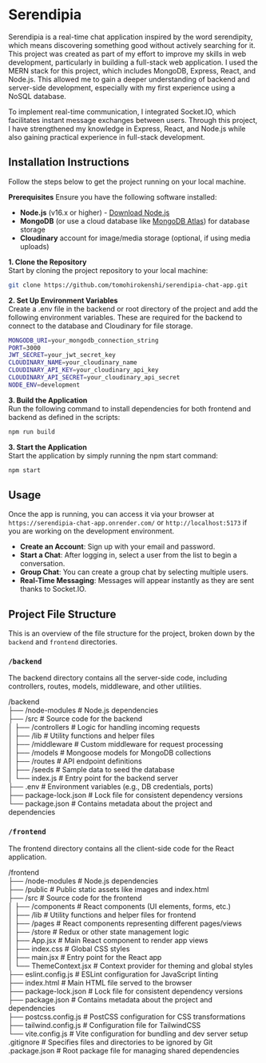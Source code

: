 # Serendipia
Serendipia is a real-time chat application inspired by the word serendipity, which means discovering something good without actively searching for it. This project was created as part of my effort to improve my skills in web development, particularly in building a full-stack web application. I used the MERN stack for this project, which includes MongoDB, Express, React, and Node.js. This allowed me to gain a deeper understanding of backend and server-side development, especially with my first experience using a NoSQL database. <br>

To implement real-time communication, I integrated Socket.IO, which facilitates instant message exchanges between users. Through this project, I have strengthened my knowledge in Express, React, and Node.js while also gaining practical experience in full-stack development.

## Installation Instructions
Follow the steps below to get the project running on your local machine.

**Prerequisites**
Ensure you have the following software installed:
- **Node.js** (v16.x or higher) - [Download Node.js](https://nodejs.org/)
- **MongoDB** (or use a cloud database like [MongoDB Atlas](https://www.mongodb.com/cloud/atlas)) for database storage
- **Cloudinary** account for image/media storage (optional, if using media uploads)

**1. Clone the Repository** <br>
Start by cloning the project repository to your local machine:
```bash
git clone https://github.com/tomohirokenshi/serendipia-chat-app.git
```

**2. Set Up Environment Variables** <br>
Create a .env file in the backend or root directory of the project and add the following environment variables. These are required for the backend to connect to the database and Cloudinary for file storage.
```bash
MONGODB_URI=your_mongodb_connection_string
PORT=3000
JWT_SECRET=your_jwt_secret_key
CLOUDINARY_NAME=your_cloudinary_name
CLOUDINARY_API_KEY=your_cloudinary_api_key
CLOUDINARY_API_SECRET=your_cloudinary_api_secret
NODE_ENV=development
```

**3. Build the Application** <br>
Run the following command to install dependencies for both frontend and backend as defined in the scripts:
```bash
npm run build
```

**3. Start the Application** <br>
Start the application by simply running the npm start command:
```bash
npm start
```

## Usage

Once the app is running, you can access it via your browser at `https://serendipia-chat-app.onrender.com/` or `http://localhost:5173` if you are working on the development environment. 

- **Create an Account**: Sign up with your email and password.
- **Start a Chat**: After logging in, select a user from the list to begin a conversation. 
- **Group Chat**: You can create a group chat by selecting multiple users.
- **Real-Time Messaging**: Messages will appear instantly as they are sent thanks to Socket.IO.

## Project File Structure
This is an overview of the file structure for the project, broken down by the `backend` and `frontend` directories.

### `/backend`
The backend directory contains all the server-side code, including controllers, routes, models, middleware, and other utilities.

/backend <br>
├── /node-modules # Node.js dependencies <br>
├── /src # Source code for the backend <br>
│ ├── /controllers # Logic for handling incoming requests <br>
│ ├── /lib # Utility functions and helper files <br>
│ ├── /middleware # Custom middleware for request processing <br>
│ ├── /models # Mongoose models for MongoDB collections <br>
│ ├── /routes # API endpoint definitions <br>
│ ├── /seeds # Sample data to seed the database <br>
│ └── index.js # Entry point for the backend server <br>
├── .env # Environment variables (e.g., DB credentials, ports) <br>
├── package-lock.json # Lock file for consistent dependency versions <br>
└── package.json # Contains metadata about the project and dependencies <br>

### `/frontend`
The frontend directory contains all the client-side code for the React application.

/frontend <br>
├── /node-modules # Node.js dependencies <br>
├── /public # Public static assets like images and index.html <br>
├── /src # Source code for the frontend <br>
│ ├── /components # React components (UI elements, forms, etc.) <br>
│ ├── /lib # Utility functions and helper files for frontend <br>
│ ├── /pages # React components representing different pages/views <br>
│ ├── /store # Redux or other state management logic <br>
│ ├── App.jsx # Main React component to render app views <br>
│ ├── index.css # Global CSS styles <br>
│ ├── main.jsx # Entry point for the React app <br>
│ └── ThemeContext.jsx # Context provider for theming and global styles <br>
├── eslint.config.js # ESLint configuration for JavaScript linting <br>
├── index.html # Main HTML file served to the browser <br>
├── package-lock.json # Lock file for consistent dependency versions <br>
├── package.json # Contains metadata about the project and dependencies <br>
├── postcss.config.js # PostCSS configuration for CSS transformations <br>
├── tailwind.config.js # Configuration file for TailwindCSS <br>
└── vite.config.js # Vite configuration for bundling and dev server setup <br>
.gitignore # Specifies files and directories to be ignored by Git <br>
.package.json # Root package file for managing shared dependencies
